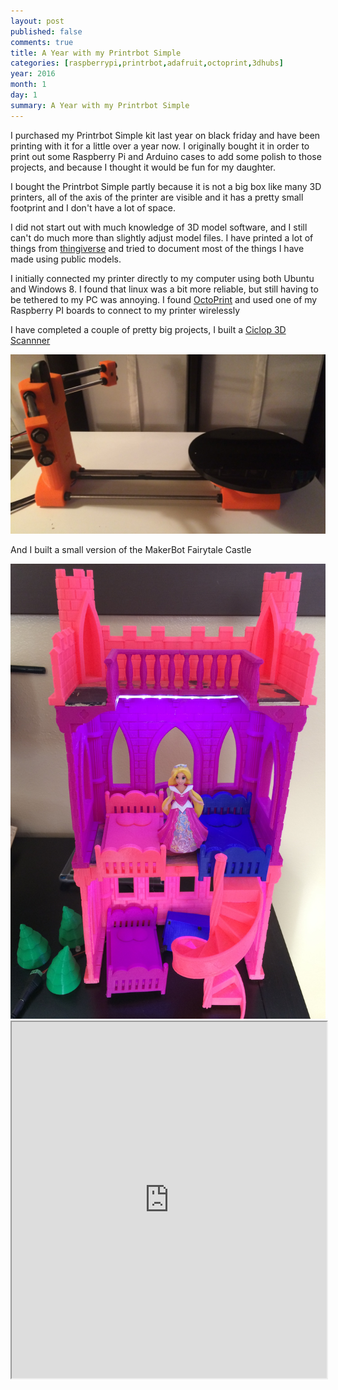 ```yaml
---
layout: post
published: false
comments: true
title: A Year with my Printrbot Simple
categories: [raspberrypi,printrbot,adafruit,octoprint,3dhubs]
year: 2016
month: 1
day: 1
summary: A Year with my Printrbot Simple
---
```


I purchased my Printrbot Simple kit last year on black friday and have been printing with it for a little over a year now.  I originally bought it in order to print out some Raspberry Pi and Arduino cases to add some polish to those projects, and because I thought it would be fun for my daughter.

I bought the Printrbot Simple partly because it is not a big box like many 3D printers, all of the axis of the printer are visible and it has a pretty small footprint and I don't have a lot of space.

I did not start out with much knowledge of 3D model software, and I still can't do much more than slightly adjust model files. I have printed a lot of things from [thingiverse](https://www.thingiverse.com/garthvh/about) and  tried to document most of the things I have made using public models.

I initially connected my printer directly to my computer using both Ubuntu and Windows 8.  I found that linux was a bit more reliable, but still having to be tethered to my PC was annoying.  I found [OctoPrint]() and used one of my Raspberry PI boards to connect to my printer wirelessly

I have completed a couple of pretty big projects, I built a [Ciclop 3D Scannner]()

<img alt="Ciclop Assembled" src="/assets/img/ciclop/ciclop_assembled_3.jpg" class="img-responsive img-rounded" />

And I built a small version of the MakerBot Fairytale Castle

<img alt="Ciclop Assembled" src="/assets/img/printrbot/castle.jpg" class="img-responsive img-rounded" />

<iframe width="100%" height="570px" src="https://docs.google.com/spreadsheets/d/1X1q4833c8YbUKz8LRGgSNzmUz84OJmsz0LskJVAqfdo/pubhtml?widget=true&amp;headers=false"></iframe>
